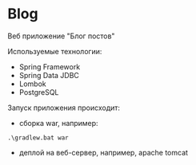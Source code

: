 # Blog
Веб приложение "Блог постов"

Используемые технологии:
- Spring Framework
- Spring Data JDBC
- Lombok
- PostgreSQL

Запуск приложения происходит:
- сборка war, например:
```
.\gradlew.bat war
```
- деплой на веб-сервер, например, apache tomcat 
